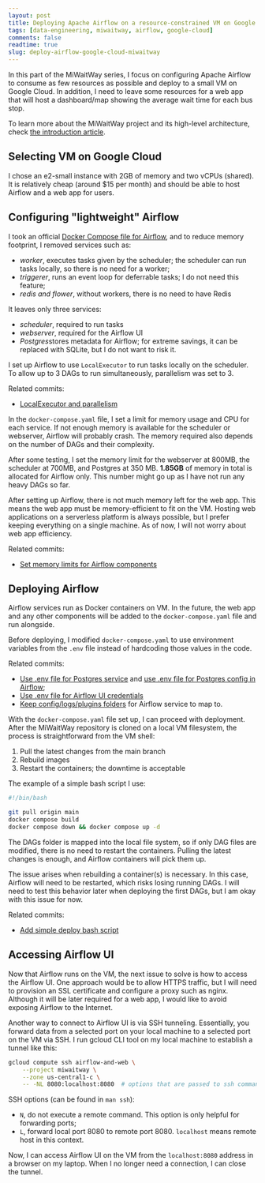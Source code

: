 ```yaml
---
layout: post
title: Deploying Apache Airflow on a resource-constrained VM on Google Cloud - MiWaitWay Part 1
tags: [data-engineering, miwaitway, airflow, google-cloud]
comments: false
readtime: true
slug: deploy-airflow-google-cloud-miwaitway
---
```


In this part of the MiWaitWay series, I focus on configuring Apache Airflow to consume as few resources as possible and deploy to a small VM on Google Cloud. In addition, I need to leave some resources for a web app that will host a dashboard/map showing the average wait time for each bus stop.

To learn more about the MiWaitWay project and its high-level architecture, check [the introduction article](/miwaitway-average-wait-time-on-stop/).

## Selecting VM on Google Cloud

I chose an e2-small instance with 2GB of memory and two vCPUs (shared). It is relatively cheap (around $15 per month) and should be able to host Airflow and a web app for users.

## Configuring "lightweight" Airflow

I took an official [Docker Compose file for Airflow](https://airflow.apache.org/docs/apache-airflow/stable/howto/docker-compose/index.html), and to reduce memory footprint, I removed services such as:

- *worker*, executes tasks given by the scheduler; the scheduler can run tasks locally, so there is no need for a worker;
- *triggerer*, runs an event loop for deferrable tasks; I do not need this feature;
- *redis and flower*, without workers, there is no need to have Redis

It leaves only three services:

- *scheduler*, required to run tasks 
- *webserver*, required for the Airflow UI
- *Postgres*stores metadata for Airflow; for extreme savings, it can be replaced with SQLite, but I do not want to risk it.

I set up Airflow to use `LocalExecutor` to run tasks locally on the scheduler. To allow up to 3 DAGs to run simultaneously, parallelism was set to 3.

Related commits:
- [LocalExecutor and parallelism](https://github.com/VMois/miwaitway/commit/658d911d365780e391d805e98a2583491cea94ab#diff-3fde9d1a396e140fefc7676e1bd237d67b6864552b6f45af1ebcc27bcd0bb6e9R11-R12)

In the `docker-compose.yaml` file, I set a limit for memory usage and CPU for each service. If not enough memory is available for the scheduler or webserver, Airflow will probably crash. The memory required also depends on the number of DAGs and their complexity.

After some testing, I set the memory limit for the webserver at 800MB, the scheduler at 700MB, and Postgres at 350 MB. **1.85GB** of memory in total is allocated for Airflow only. This number might go up as I have not run any heavy DAGs so far. 

After setting up Airflow, there is not much memory left for the web app. This means the web app must be memory-efficient to fit on the VM. Hosting web applications on a serverless platform is always possible, but I prefer keeping everything on a single machine. As of now, I will not worry about web app efficiency.

Related commits:
- [Set memory limits for Airflow components](https://github.com/VMois/miwaitway/commit/fb95beb4f88ced93821092183ce089103328817b)

## Deploying Airflow

Airflow services run as Docker containers on VM. In the future, the web app and any other components will be added to the `docker-compose.yaml` file and run alongside. 

Before deploying, I modified `docker-compose.yaml` to use environment variables from the `.env` file instead of hardcoding those values in the code. 

Related commits:
- [Use .env file for Postgres service](https://github.com/VMois/miwaitway/commit/446800c94de44bffec5c81ed589b176de270c49c) and [use .env file for Postgres config in Airflow](https://github.com/VMois/miwaitway/commit/3bb57af318b3627ac081dd80b55f9b6d299a3159);
- [Use .env file for Airflow UI credentials](https://github.com/VMois/miwaitway/commit/d7469a5b567947703419e403b2be11a103aa29fe)
- [Keep config/logs/plugins folders](https://github.com/VMois/miwaitway/commit/9b41e32905dbb62b7b99ae89824365d1ae221fb0) for Airflow service to map to.

With the `docker-compose.yaml` file set up, I can proceed with deployment. After the MiWaitWay repository is cloned on a local VM filesystem, the process is straightforward from the VM shell:

1. Pull the latest changes from the main branch
2. Rebuild images
3. Restart the containers; the downtime is acceptable

The example of a simple bash script I use:

```bash
#!/bin/bash

git pull origin main
docker compose build
docker compose down && docker compose up -d
```

The DAGs folder is mapped into the local file system, so if only DAG files are modified, there is no need to restart the containers. Pulling the latest changes is enough, and Airflow containers will pick them up.

The issue arises when rebuilding a container(s) is necessary. In this case, Airflow will need to be restarted, which risks losing running DAGs. I will need to test this behavior later when deploying the first DAGs, but I am okay with this issue for now.

Related commits:
- [Add simple deploy bash script](https://github.com/VMois/miwaitway/commit/5d9d8fb1dc3b10cbdf1f00ef191ade22335bd7cd)

## Accessing Airflow UI

Now that Airflow runs on the VM, the next issue to solve is how to access the Airflow UI. One approach would be to allow HTTPS traffic, but I will need to provision an SSL certificate and configure a proxy such as nginx. Although it will be later required for a web app, I would like to avoid exposing Airflow to the Internet.

Another way to connect to Airflow UI is via SSH tunneling. Essentially, you forward data from a selected port on your local machine to a selected port on the VM via SSH. I run gcloud CLI tool on my local machine to establish a tunnel like this:

```bash
gcloud compute ssh airflow-and-web \
    --project miwaitway \
    --zone us-central1-c \
    -- -NL 8080:localhost:8080  # options that are passed to ssh command
```
SSH options (can be found in `man ssh`):

- `N`, do not execute a remote command. This option is only helpful for forwarding ports;
- `L`, forward local port 8080 to remote port 8080. `localhost` means remote host in this context.

Now, I can access Airflow UI on the VM from the `localhost:8080` address in a browser on my laptop. When I no longer need a connection, I can close the tunnel.
